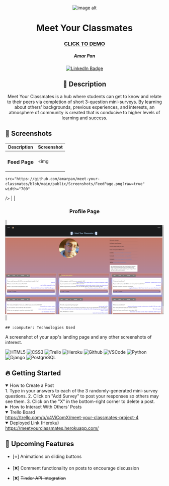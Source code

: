 <div id="header" align="center">

  ![image alt]("CourseRate.png")


</div>

<div id="description" align="center">

  # Meet Your Classmates
  
  ### [CLICK TO DEMO](https://meetyourclassmates.herokuapp.com/)
  
  ##### Amar Pan
  
  [![LinkedIn Badge](https://img.shields.io/badge/-@amarpan-blue?style=flat&logo=Linkedin&logoColor=black)](https://www.linkedin.com/in/amarpan/)
  
  ## :pencil: Description
  
  Meet Your Classmates is a hub where students can get to know and relate to their peers via completion of short 3-question
  mini-surveys. By learning about others' backgrounds, previous experiences, and
  interests, an atmosphere of community is created that is conducive to higher
  levels of learning and success.

</div>

  ## :camera_flash: Screenshots 

  |   Description | Screenshot | 
  |:-------------:| -----------|
  | <h3>Feed Page</h3> | <img
    src="https://github.com/amarpan/meet-your-classmates/blob/main/public/Screenshots/FeedPage.png?raw=true"
    width="700"
  /> |
  | <h3 align="center">Profile Page</h3> | <img
  src="https://github.com/amarpan/meet-your-classmates/raw/main/public/Screenshots/ProfilePage.png"
  width="700"
  /> |


    ## :computer: Technologies Used
  A screenshot of your app's landing page and any other screenshots of interest.

 
  ![HTML5](https://img.shields.io/badge/-HTML5-05122A?style=flat&logo=html5)
  ![CSS3](https://img.shields.io/badge/-CSS-05122A?style=flat&logo=css3)
  ![Trello](https://img.shields.io/badge/-Trello-05122A?style=flat&logo=trello)
  ![Heroku](https://img.shields.io/badge/-Heroku-05122A?style=flat&logo=heroku)
  ![Github](https://img.shields.io/badge/-GitHub-05122A?style=flat&logo=github)
  ![VSCode](https://img.shields.io/badge/-VS_Code-05122A?style=flat&logo=visualstudio)
  ![Python](https://img.shields.io/badge/-Python-05122A?style=flat&logo=python)
  ![Django](https://img.shields.io/badge/-Django-05122A?style=flat&logo=django)
  ![PostgreSQL](https://img.shields.io/badge/-PostgreSQL-05122A?style=flat&logo=postgresql)

## :fire: Getting Started

<details open>
  <summary> How to Create a Post </summary>
    1. Type in your answers to each of the 3 randomly-generated mini-survey questions.
    2. Click on "Add Survey" to post your responses so others may see them.
    3. Click on the "X" in the bottom-right corner to delete a post.
</details>

<details>
  <summary> How to Interact With Others' Posts </summary>
    1. Posts may be "liked" or "disliked" by clicking on the thumbs up or down button on their card.
    2. To reveal the author of a post, hover over the `Who could it possibly be?` button.
    3. To see more posts by the same user, click on the revealed username and profile picture.
</details>

<details open>
  <summary> Trello Board </summary>
  <a href="https://trello.com/b/x4ViComX/meet-your-classmates-project-4"
    > https://trello.com/b/x4ViComX/meet-your-classmates-project-4 </a
  >
</details>

<details open>
  <summary> Deployed Link (Heroku) </summary>
  <a href="https://meetyourclassmates.herokuapp.com/"
    > https://meetyourclassmates.herokuapp.com/ </a
  >
</details>

## :satellite: Upcoming Features

- [:star:] Animations on sliding buttons

- [:x:] Comment functionality on posts to encourage discussion

- [:x:] ~~Tinder API Integration~~
